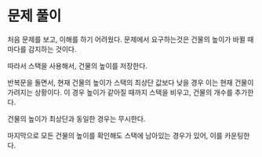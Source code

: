 # 문제 풀이

처음 문제를 보고, 이해를 하기 어려웠다.
문제에서 요구하는것은 건물의 높이가 바뀔 때 마다를 감지하는 것이다.

따라서 스택을 사용해서, 건물의 높이를 저장한다.

반복문을 돌면서, 현재 건물의 높이가 스택의 최상단 값보다 낮을 경우 이는 현재 건물이 가려지는 상황이다. 이 경우 높이가 같아질 때까지 스택을 비우고, 건물의 개수를 추가한다.

건물의 높이가 최상단과 동일한 경우는 무시한다.

마지막으로 모든 건물의 높이를 확인해도 스택에 남아있는 경우가 있어, 이를 카운팅한다.

